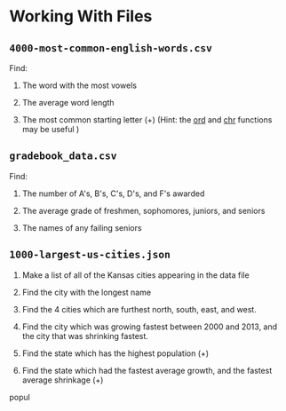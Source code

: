 # Working With Files

## `4000-most-common-english-words.csv`
Find:

1. The word with the most vowels

1. The average word length

1. The most common starting letter (+) (Hint: the [ord](https://docs.python.org/3/library/functions.html#ord) and [chr](https://docs.python.org/3/library/functions.html#chr) functions may be useful )

## `gradebook_data.csv`

Find:

1. The number of A's, B's, C's, D's, and F's awarded

1. The average grade of freshmen, sophomores, juniors, and seniors

1. The names of any failing seniors

## `1000-largest-us-cities.json`

1. Make a list of all of the Kansas cities appearing in the data file

1. Find the city with the longest name

1. Find the 4 cities which are furthest north, south, east, and west.

1. Find the city which was growing fastest between 2000 and 2013, and the city that was shrinking fastest.

1. Find the state which has the highest population (+)

1. Find the state which had the fastest average growth, and the fastest average shrinkage (+)

popul